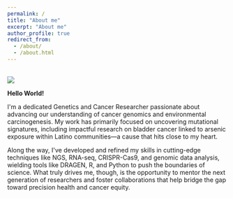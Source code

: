 ```yaml
---
permalink: /
title: "About me"
excerpt: "About me"
author_profile: true
redirect_from: 
  - /about/
  - /about.html
---
```


<br/><img src='/images/DSCF9303.jpg'>


**Hello World!**

I'm a dedicated Genetics and Cancer Researcher passionate about advancing our understanding of cancer genomics and environmental carcinogenesis. My work has primarily focused on uncovering mutational signatures, including impactful research on bladder cancer linked to arsenic exposure within Latino communities—a cause that hits close to my heart.  

Along the way, I've developed and refined my skills in cutting-edge techniques like NGS, RNA-seq, CRISPR-Cas9, and genomic data analysis, wielding tools like DRAGEN, R, and Python to push the boundaries of science. What truly drives me, though, is the opportunity to mentor the next generation of researchers and foster collaborations that help bridge the gap toward precision health and cancer equity.